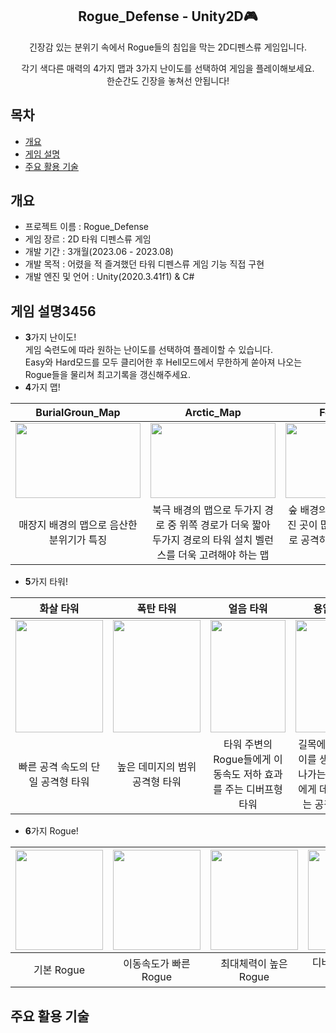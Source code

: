 <div align="center">
<h2>Rogue_Defense - Unity2D🎮</h2>
긴장감 있는 분위기 속에서 Rogue들의 침입을 막는 2D디펜스류 게임입니다.   
  
각기 색다른 매력의 4가지 맵과 3가지 난이도를 선택하여 게임을 플레이해보세요.  
한순간도 긴장을 놓쳐선 안됩니다!
</div>

## 목차
  - [개요](#개요) 
  - [게임 설명](#게임-설명3456)
  - [주요 활용 기술](#주요-활용-기술)

## 개요
- 프로젝트 이름 : Rogue_Defense
- 게임 장르 : 2D 타워 디펜스류 게임
- 개발 기간 : 3개월(2023.06 - 2023.08)
- 개발 목적 : 어렸을 적 즐겨했던 타워 디펜스류 게임 기능 직접 구현
- 개발 엔진 및 언어 : Unity(2020.3.41f1) & C#

## 게임 설명3456

- **3**가지 난이도!<br>
게임 숙련도에 따라 원하는 난이도를 선택하여 플레이할 수 있습니다.  
Easy와 Hard모드를 모두 클리어한 후 Hell모드에서 무한하게 쏟아져 나오는 Rogue들을 물리쳐 최고기록을 갱신해주세요.
- **4**가지 맵!<br>

|BurialGroun_Map|Arctic_Map|Forest_Map|DesertMap|
|:---:|:---:|:---:|:---:|
|<img src="https://github.com/YboSim/Test/assets/142956423/cc036d23-7868-4a1d-8adc-b43c7a5dd47d"  width="200" height="120"/>|<img src="https://github.com/YboSim/Test/assets/142956423/f7aeab17-9dfb-4b4c-adf8-63a7bd6b7b0c"  width="200" height="120"/>|<img src="https://github.com/YboSim/Test/assets/142956423/a6fd765b-5ead-421f-8e75-d2130cf6527d"  width="200" height="120"/>|<img src="https://github.com/YboSim/Test/assets/142956423/3ccb878e-cbff-4211-9172-5285d89f6013"  width="200" height="120"/>|
|매장지 배경의 맵으로 음산한 분위기가 특징|북극 배경의 맵으로 두가지 경로 중 위쪽 경로가 더욱 짧아 두가지 경로의 타워 설치 벨런스를 더욱 고려해야 하는 맵|숲 배경의 맵으로 U자로 굴곡진 곳이 많아 타워주변 원형으로 공격하는 타워의 효율성이 중요한 맵|사막 배경의 맵으로 스폰지역 부터 도착지역까지 거리가 가장 짧은 것이 특징|
- **5**가지 타워!<br>

|화살 타워|폭탄 타워|얼음 타워|용암 타워|독극물 타워|
|:---:|:---:|:---:|:---:|:---:|
|<img src="https://github.com/YboSim/Test/assets/142956423/d6a630b0-f338-40aa-8a4d-9502f52bb77b"  width="140" height="180"/>|<img src="https://github.com/YboSim/Test/assets/142956423/9c143147-cb6a-4735-be24-d2b1ab29a5d3" width="140" height="180"/>|<img  src="https://github.com/YboSim/Test/assets/142956423/b35d0580-077e-4802-8556-e899bd4348d9" width="120" height="180"/>|<img src="https://github.com/YboSim/Test/assets/142956423/7070b5c8-7a17-4ece-9df1-dd03da013542" width="120" height="180"/>|<img src="https://github.com/YboSim/Test/assets/142956423/5353099d-7810-4f9a-870d-335541f4e3c2" width="140" height="180"/>|
|빠른 공격 속도의 단일 공격형 타워|높은 데미지의 범위 공격형 타워|타워 주변의 Rogue들에게 이동속도 저하 효과를 주는 디버프형 타워|길목에 용암 웅덩이를 생성하여 지나가는 Rogue들에게 데미지를 주는 공격형 타워|타워 주변의 Rogue들에게 도트 데미지를 주는 공격 타워|
- **6**가지 Rogue!<br>

|<img src="https://github.com/YboSim/Test/assets/142956423/8d6ae8b4-c6d7-4bee-8b72-bbeb1079a833"  width="140" height="160"/>|<img src="https://github.com/YboSim/Test/assets/142956423/ec67ee98-135e-4e59-9ff2-f1595375b8f6"  width="140" height="160"/>|<img src="https://github.com/YboSim/Test/assets/142956423/3c0be70c-b4ff-46ca-bbf8-071d14be7e45"  width="140" height="160"/>|<img src="https://github.com/YboSim/Test/assets/142956423/b2cff13b-c258-4425-83d9-d8cff052e5c9"  width="140" height="160"/>|<img src="https://github.com/YboSim/Test/assets/142956423/c0887af8-6796-4ee9-930b-c9095885ec17"  width="140" height="160"/>|<img src="https://github.com/YboSim/Test/assets/142956423/79f140a4-065c-47c2-978f-f60d39e2c155"  width="140" height="160"/>|
|:---:|:---:|:---:|:---:|:---:|:---:|
|기본 Rogue|이동속도가 빠른 Rogue|최대체력이 높은 Rogue|디버프 효과를 받지 않는 Rogue|2분 주기로 스폰되는 중간 보스 Rogue|파이널 보스 Rogue|

## 주요 활용 기술
